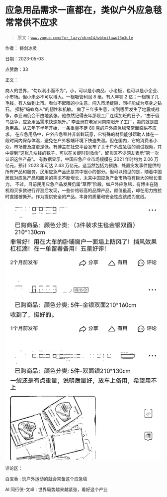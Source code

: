 # 应急用品需求一直都在，类似户外应急毯常常供不应求

> 原文：[`www.yuque.com/for_lazy/xkrm14/wbtoilawul3p3ule`](https://www.yuque.com/for_lazy/xkrm14/wbtoilawul3p3ule)

作者： 铸剑冰灵

日期：2023-05-03

点赞数：33

正文：

商人的世界，“勿以利小而不为”。小，可以是小商品、小老板，也可以是小企业、小市场。但小未必不可以博大。一根吸管利润 8 毫，有人年销 2 亿；一根筷子几毛钱，有人做到上市。看似不起眼的小生意，闯入市场缝隙，同样能成为塔身之钻石。 探秘“蚂蚁商人”的韧性和机敏。 做了三年多生意，听到哪里发生了地震或战争，李亚洲仍会不由地紧张。他依然记得去年那段工厂连续加班的日子，“由于俄乌战争，应急用品需求快速飙升。” 李亚洲在老家河南南阳开了工厂，卖的就是应急用品。从去年下半年开始，一条重量不足 80 克的户外应急毯常常面临供不应求。 在应急用品中，户外应急毯并非新鲜玩意，它特殊的材质能够帮助人体在一段时间内保存体温，避免在户外极端环境下快速失温。但在国内，它的消费者小众，市场普及度更是低。有博主在社交平台发布了关于户外应急毯的测试视频，其中提到“这张几块钱的毯子，可以在关键时刻救命”，留言区不少网友表示“第一次认识这件产品”。 有数据显示，中国应急产业市场规模在 2021 年时约为 2.06 万亿元，预计 2023 年可达 2.43 万亿元。这当然包括为预防、处置突发事件提供的所有产品和服务，民用应急产品还是其中很小的部分。但可以预见的是，随着中国居民对应急产品和服务的需求不断增长，未来中国应急产业市场将有巨大的增长潜力。 不过，目前民用应急产品发展仍属“草莽”阶段。如户外应急毯，有博主在随机购买多款进行评测后发现，一些价格较高的品牌产品，颜值虽高，却在用力拽拉时直接被撕开。作为提供安全的产品，本身的质量和安全性应该成为底线。

![](img/ccae8e49c4a1875e6ca88c6dc99fd6d8.png)

评论区：

白宝香 : 玩户外运动的就会常备这个应急毯

AI 同行侠-文卓 : 世界局势越来越紧张，看好这个产业

